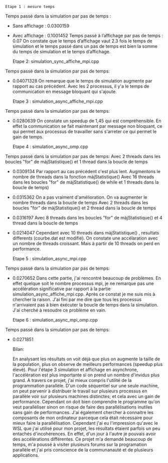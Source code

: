 	Etape 1 : mesure temps
		
Temps passé dans la simulation par pas de temps :
-	Sans affichage : 0.0300159
-	Avec affichage : 0.1001452
Temps passé à l’affichage par pas de temps : 0.07
On constate que le temps d’affichage vaut 2.3 fois le temps de simulation et le temps passé dans un pas de temps est bien la somme du temps de simulation et le temps d’affichage.

	Etape 2: simulation_sync_affiche_mpi.cpp
	
Temps passé dans la simulation par pas de temps:
-	0.04071328
On remarque que le temps de simulation augmente par rapport au cas précédent. Avec les 2 processus, il y'a le temps de
communication en message bloquant qui s'ajoute.

	Etape 3 : simulation_async_affiche_mpi.cpp
	
Temps passé dans la simulation par pas de temps:
-	0.0280639
On constate un speedup de 1,45 qui est compréhensible. En effet la communication se fait maintenant par message non bloquant, ce qui permet aux processus de travailler sans s'arreter ce qui permet le gain de temps.

	Etape 4 : simulation_async_omp.cpp
	
Temps passé dans la simulation par pas de temps:
Avec 2 threads dans les boucles "for" de màjStatistique() et 1 thread dans la boucle de temps
-	0.0309134 
Par rapport au cas précédent c'est plus lent. Augmentons le nombre de threads dans la fonction màjStatistique()
Avec 16 threads dans les boucles "for" de màjStatistique() de while et 1 threads dans la boucle de temps)
-	0.0315362
On a pas vraiment d'amélioration.
On va augmenter le nombre threads dans la boucle de temps
Avec 2 threads dans les boucles "for" de màjStatistique() et 2 thread dans la boucle de temps
-	0.0316197
Avec 8 threads dans les boucles "for" de màjStatistique() et 4 thread dans la boucle de temps
-	0.0214047 
Cependant avec 10 threads dans màjStatistique() , resultats differents (courbe.dat est modifié).
On constate une accélaration avec un nombre de threads croissant. Mais à partir de 10 threads on perd en performance.

	Etape 5 : simulation_async_mpi.cpp
	
Temps passé dans la simulation par pas de temps:
-	0.0270652
Dans cette partie, j'ai rencontré beaucoup de problèmes. En effet quelque soit le nombre processus mpi, je ne remarque pas une accélération significative par rapport à la partie simulation_async_affiche_mpi.cpp. Après ce constat je me suis mis à chercher la raison. J'ai fini par me dire que tous les processus n'arrivaient pas à bien éxécuter la boucle de temps dans la simulation. J'ai cherché à resoudre ce problème en vain.

	Etape 6 : simulation_async_mpi_omp.cpp

	
Temps passé dans la simulation par pas de temps:
-	0.0271851


	Bilan:

	En analysant les résultats on voit déjà que plus on augmente la taille de la population, plus on observe de meilleurs performances (speedup plus élevé). Pour l'étape 3 simulation et affichage en asynchrone, l'accélération est plus importante si on prend un nombre d'invidus plus grand.
A travers ce projet, j'ai mieux compris l'utilité de la programmation parallèle. D'un code séquentiel sur une seule machine, on
peut parvenir à distribuer le travail sur plusieurs processus en parallèle voir sur plusieurs machines distinctes; 
et cela avec un gain de performance. Cependant on doit bien comprendre le programme qu'on veut paralléliser sinon on risque de faire des parallélisations inutiles sans gain de performances.
	J'ai également chercher à connaitre les composants de mon ordinateur parceque cela était nécessaire pour mieux faire la parallélisation. Cependant j'ai eu l'impression qu'avec le WSL que j'ai utilisé pour mon projet, les résultats étaient parfois un peu entachés d'incohérences. En effet, d'un jour à l'autre je pouvais avoir des accélérations différentes. Ce projet m'a demandé beaucoup de temps, m'a poussé à visiter plusieurs forums sur la programation parallèle et j'ai pris conscience de la communanauté et de plusieurs applications.
